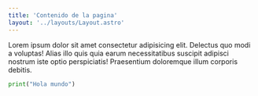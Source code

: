 ```yaml
---
title: 'Contenido de la pagina'
layout: '../layouts/Layout.astro'
---
```


Lorem ipsum dolor sit amet consectetur adipisicing elit. Delectus quo modi a voluptas! Alias illo quis quia earum necessitatibus suscipit adipisci nostrum iste optio perspiciatis! Praesentium doloremque illum corporis debitis.

```python
print("Hola mundo")
``` 

